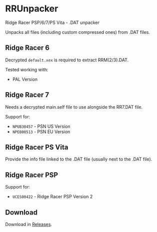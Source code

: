 # RRUnpacker
Ridge Racer PSP/6/7/PS Vita - .DAT unpacker

Unpacks all files (including custom compressed ones) from .DAT files.

## Ridge Racer 6
Decrypted `default.xex` is required to extract RRM(2/3).DAT.

Tested working with:
* PAL Version

## Ridge Racer 7
Needs a decrypted main.self file to use alongside the RR7.DAT file.

Support for:
* `NPUB30457` - PSN US Version
* `NPEB00513` - PSN EU Version

## Ridge Racer PS Vita
Provide the info file linked to the .DAT file (usually next to the .DAT file).

## Ridge Racer PSP
Support for:
* `UCES00422` - Ridge Racer PSP Version 2

## Download
Download in [Releases](https://github.com/Nenkai/RR7Unpacker/releases).
